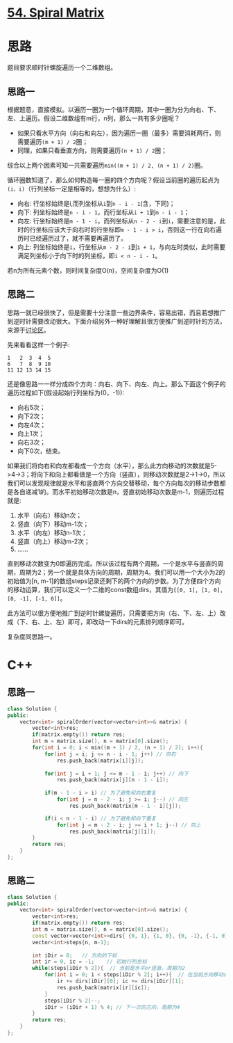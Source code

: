 # [54. Spiral Matrix](https://leetcode.com/problems/spiral-matrix/)
# 思路
题目要求顺时针螺旋遍历一个二维数组。
## 思路一
根据题意，直接模拟。以遍历一圈为一个循环周期，其中一圈为分为向右、下、左、上遍历。假设二维数组有m行，n列，那么一共有多少圈呢？   
* 如果只看水平方向（向右和向左），因为遍历一圈（最多）需要消耗两行，则需要遍历`(m + 1) / 2`圈；
* 同理，如果只看垂直方向，则需要遍历`(n + 1) / 2`圈；

综合以上两个因素可知一共需要遍历`min((m + 1) / 2, (n + 1) / 2)`圈。

循环圈数知道了，那么如何构造每一圈的四个方向呢？假设当前圈的遍历起点为`(i，i)`（行列坐标一定是相等的，想想为什么）:      
* 向右: 行坐标始终是i,而列坐标从`i`到`n - i - 1`(含，下同)；
* 向下: 列坐标始终是`n - i - 1`，而行坐标从`i + 1`到`m - i - 1`；
* 向左: 行坐标始终是`m - 1 - i`，而列坐标从`n - 2 - i`到`i`，需要注意的是，此时的行坐标应该大于向右时的行坐标即`m - 1 - i > i`，否则这一行在向右遍历时已经遍历过了，就不需要再遍历了。
* 向上: 列坐标始终是`i`，行坐标从`m - 2 - i`到`i + 1`，与向左时类似，此时需要满足列坐标小于向下时的列坐标，即`i < n - i - 1`。
 
若n为所有元素个数，则时间复杂度O(n)，空间复杂度为O(1)

## 思路二
思路一就已经很快了，但是需要十分注意一些边界条件，容易出错，而且若想推广到逆时针需要改动很大。下面介绍另外一种好理解且很方便推广到逆时针的方法，来源于[讨论区](https://leetcode.com/problems/spiral-matrix/discuss/20573/A-concise-C%2B%2B-implementation-based-on-Directions)。
 
先来看看这样一个例子:
```
1   2  3  4  5
6   7  8  9 10
11 12 13 14 15
```
还是像思路一一样分成四个方向：向右、向下、向左、向上。那么下面这个例子的遍历过程如下(假设起始行列坐标为(0，-1)):      
* 向右5次；
* 向下2次；
* 向左4次；
* 向上1次；
* 向右3次；
* 向下0次，结束。      

如果我们将向右和向左都看成一个方向（水平），那么此方向移动的次数就是5->4->3；将向下和向上都看做是一个方向（竖直），则移动次数就是2->1->0，所以我们可以发现规律就是水平和竖直两个方向交替移动，每个方向每次的移动步数都是各自递减1的。而水平初始移动次数是n，竖直初始移动次数是m-1，则遍历过程就是:
1. 水平（向右）移动n次；
2. 竖直（向下）移动m-1次；
3. 水平（向左）移动n-1次；
4. 竖直（向上）移动m-2次；
5. ......

直到移动次数变为0即遍历完成。所以该过程有两个周期，一个是水平与竖直的周期，周期为2；另一个就是具体方向的周期，周期为4。我们可以用一个大小为2的初始值为[n, m-1]的数组steps记录还剩下的两个方向的步数。为了方便四个方向的移动运算，我们可以定义一个二维的const数组dirs，其值为`[[0, 1], [1, 0], [0, -1], [-1, 0]]`。

此方法可以很方便地推广到逆时针螺旋遍历，只需要把方向（右、下、左、上）改成（下、右、上、左）即可，即改动一下dirs的元素排列顺序即可。

复杂度同思路一。

# C++
## 思路一
``` C++
class Solution {
public:
    vector<int> spiralOrder(vector<vector<int>>& matrix) {
        vector<int>res;
        if(matrix.empty()) return res;
        int m = matrix.size(), n = matrix[0].size();
        for(int i = 0; i < min((m + 1) / 2, (n + 1) / 2); i++){
            for(int j = i; j <= n - i - 1; j++) // 向右
                res.push_back(matrix[i][j]);
            
            for(int j = i + 1; j <= m - 1 - i; j++) // 向下
                res.push_back(matrix[j][n - 1 - i]);
            
            if(m - 1 - i > i) // 为了避免和向右重复
                for(int j = n - 2 - i; j >= i; j--) // 向左
                    res.push_back(matrix[m - 1 - i][j]);

            if(i < n - 1 - i) // 为了避免和向下重复
                for(int j = m - 2 - i; j >= i + 1; j--) // 向上
                    res.push_back(matrix[j][i]);
        }
        return res;
    }
};
```

## 思路二
``` C++
class Solution {
public:
    vector<int> spiralOrder(vector<vector<int>>& matrix) {
        vector<int>res;
        if(matrix.empty()) return res;
        int m = matrix.size(), n = matrix[0].size();
        const vector<vector<int>>dirs{ {0, 1}, {1, 0}, {0, -1}, {-1, 0} }; // 右、下、左、上
        vector<int>steps{n, m-1}; 
    
        int iDir = 0;   // 方向的下标
        int ir = 0, ic = -1;    // 初始行列坐标
        while(steps[iDir % 2]){  // 当前是水平or竖直，周期为2
            for(int i = 0; i < steps[iDir % 2]; i++){  // 在当前方向移动steps[iDir % 2]次
                ir += dirs[iDir][0]; ic += dirs[iDir][1];
                res.push_back(matrix[ir][ic]);
            }
            steps[iDir % 2]--;
            iDir = (iDir + 1) % 4; // 下一次的方向，周期为4
        }
        return res;
    }
};
```
